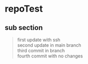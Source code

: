 # repoTest
## sub section
> first update with ssh\
> second update in main branch\
> third commit in branch\
> fourth commit with no changes